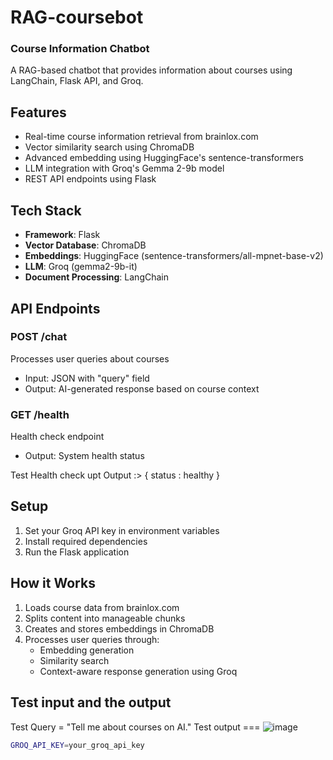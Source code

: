# RAG-coursebot
### Course Information Chatbot

A RAG-based chatbot that provides information about courses using LangChain, Flask API, and Groq.

## Features

- Real-time course information retrieval from brainlox.com
- Vector similarity search using ChromaDB
- Advanced embedding using HuggingFace's sentence-transformers
- LLM integration with Groq's Gemma 2-9b model
- REST API endpoints using Flask

## Tech Stack

- **Framework**: Flask
- **Vector Database**: ChromaDB
- **Embeddings**: HuggingFace (sentence-transformers/all-mpnet-base-v2)
- **LLM**: Groq (gemma2-9b-it)
- **Document Processing**: LangChain

## API Endpoints

### POST /chat
Processes user queries about courses
- Input: JSON with "query" field
- Output: AI-generated response based on course context

### GET /health
Health check endpoint
- Output: System health status

Test Health check upt 
Output :> { status : healthy }

## Setup

1. Set your Groq API key in environment variables
2. Install required dependencies
3. Run the Flask application

## How it Works

1. Loads course data from brainlox.com
2. Splits content into manageable chunks
3. Creates and stores embeddings in ChromaDB
4. Processes user queries through:
   - Embedding generation
   - Similarity search
   - Context-aware response generation using Groq

## Test input and the output
Test Query =  "Tell me about courses on AI."
Test output ===
![image](https://github.com/user-attachments/assets/fa218846-ce26-46dc-8617-b2652a668311)



```bash
GROQ_API_KEY=your_groq_api_key

